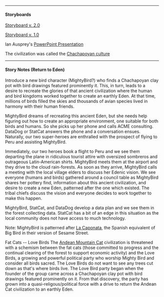 -----------------------------------------------------
#### Storyboards

[Storyboard v. 2.0](https://docs.google.com/presentation/d/11TnHk6bfe61XDXbKbevn7KU3gdwBTzNYIX0kAdYv9LY/edit?usp=sharing)

[Storyboard v. 1.0](https://docs.google.com/presentation/d/1VGgrEhL0MKiUut8NgOuqlGu-7jaqY_qZBxcrdML1hAw/edit?ts=5e6a8bf2#slide=id.p)

Ian Ausprey's [PowerPoint Presentation](https://uflorida-my.sharepoint.com/:p:/g/personal/iausprey_ufl_edu/EUJKWOEhYVVAnl_kssA1koIBMHsD4NneiYTV5JXfs8FSow)

The civilization was called the [Chachapoyan culture](https://en.wikipedia.org/wiki/Chachapoya_culture)

-----------------------------------------------------
#### Story Notes (Return to Eden)

Introduce a new bird character (MightyBird?) who finds a Chachapoyan clay pot with bird drawings featured prominently it.  This, in turn, leads to a desire to recreate the glories of that ancient civilization where the human and bird kingdoms worked together to create an earthly Eden.  At that time, millions of birds filled the skies and thousands of avian species lived in harmony with their human friends.

MightyBird dreams of recreating this ancient Eden, but she needs help figuring out how to create an appropriate environment, one suitable for both birds and humans.  So she picks up her phone and calls ACME consulting.  DataDog or StatCat answers the phone and a conversation ensues.  Naturally, our two super-heroes are enthralled with the prospect of flying to Peru and assisting MightyBird.

Immediately, our two heroes book a flight to Peru and we see them departing the plane in ridiculous tourist attire with oversized sombreros and outrageous Latin-American shirts.  MightyBird meets them at the airport and they drive to the cloud rain-forests.  As soon as they arrive, MightyBird calls a meeting with the local village elders to discuss her Edenic vision.  We see everyone (humans and birds) gathered around a council table as MightyBird shares her pottery find, information about this ancient civilization, and desire to create a new Eden, patterned after the one which existed.  The tribal chiefs discuss the vision and everyone decides to work together to make this happen.

MightyBird, StatCat, and DataDog develop a data plan and we see them in the forest collecting data.  StatCat has a bit of an edge in this situation as the local community does not have access to much technology.

Note: MightyBird is patterned after [La Caponata](https://es.wikipedia.org/wiki/La_Gallina_Caponata), the Spanish equivalent of Big Bird in their version of Sesame Street.

Fat Cats -- Love Birds
The [Andean Mountain Cat](https://en.wikipedia.org/wiki/Andean_mountain_cat) civilization is threatened with a schemism between the fat cats (those committed to progress and the continual clearing of the forest to support economic activity) and the Love Birds, a growing and powerful political party who worship Mighty Bird and consider all birds sacred.  The Love Birds do not want to see any trees cut down as that's where birds live.  The Love Bird party began when the founder of the group came across a Chachapoyan clay pot with bird drawings featured prominently on it.  From that discovery, the party has grown into a quasi-religous/political force with a drive to return the Andean Cat civilization to an earthly Eden.


